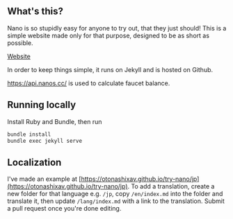 ## What's this?

Nano is so stupidly easy for anyone to try out, that they just should! This is a simple website made only for that purpose, designed to be as short as possible. 

[Website](https://otonashixav.github.io/try-nano)

In order to keep things simple, it runs on Jekyll and is hosted on Github. 

https://api.nanos.cc/ is used to calculate faucet balance.

## Running locally

Install Ruby and Bundle, then run 

```sh
bundle install
bundle exec jekyll serve
```

## Localization

I've made an example at [https://otonashixav.github.io/try-nano/jp](https://otonashixav.github.io/try-nano/jp). To add a translation, create a new folder for that language e.g. `/jp`, copy `/en/index.md` into the folder and translate it, then update `/lang/index.md` with a link to the translation. Submit a pull request once you're done editing.
